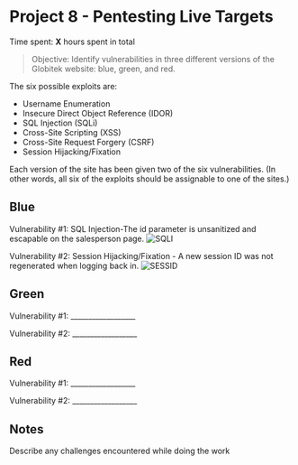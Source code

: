 # Project 8 - Pentesting Live Targets

Time spent: **X** hours spent in total

> Objective: Identify vulnerabilities in three different versions of the Globitek website: blue, green, and red.

The six possible exploits are:
* Username Enumeration
* Insecure Direct Object Reference (IDOR)
* SQL Injection (SQLi)
* Cross-Site Scripting (XSS)
* Cross-Site Request Forgery (CSRF)
* Session Hijacking/Fixation

Each version of the site has been given two of the six vulnerabilities. (In other words, all six of the exploits should be assignable to one of the sites.)

## Blue

Vulnerability #1: SQL Injection-The id parameter is unsanitized and escapable on the salesperson page.
<img src='https://github.com/mostafizur188/week8/blob/master/image1.gif' title = 'SQLI' alt ='SQLI' />

Vulnerability #2: Session Hijacking/Fixation - A new session ID was not regenerated when logging back in.
<img src='https://github.com/mostafizur188/week8/blob/master/image2.mp4' title ='SESSID' alt ='SESSID' />


## Green

Vulnerability #1: __________________

Vulnerability #2: __________________


## Red

Vulnerability #1: __________________

Vulnerability #2: __________________


## Notes

Describe any challenges encountered while doing the work
